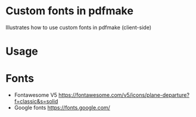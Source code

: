 # Custom fonts in pdfmake
Illustrates how to use custom fonts in pdfmake (client-side)

# Usage



# Fonts
- Fontawesome V5 https://fontawesome.com/v5/icons/plane-departure?f=classic&s=solid
- Google fonts https://fonts.google.com/
